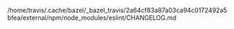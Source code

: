/home/travis/.cache/bazel/_bazel_travis/2a64cf83a87a03ca94c0172492a5bfea/external/npm/node_modules/eslint/CHANGELOG.md